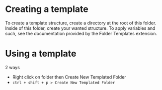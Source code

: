 # Creating a template

To create a template structure, create a directory at the root of this folder. Inside of this folder, create your wanted structure. To apply variables and such, see the documentation provided by the Folder Templates extension.

# Using a template

2 ways

- Right click on folder then Create New Templated Folder
- `ctrl + shift + p > Create New Templated Folder`
